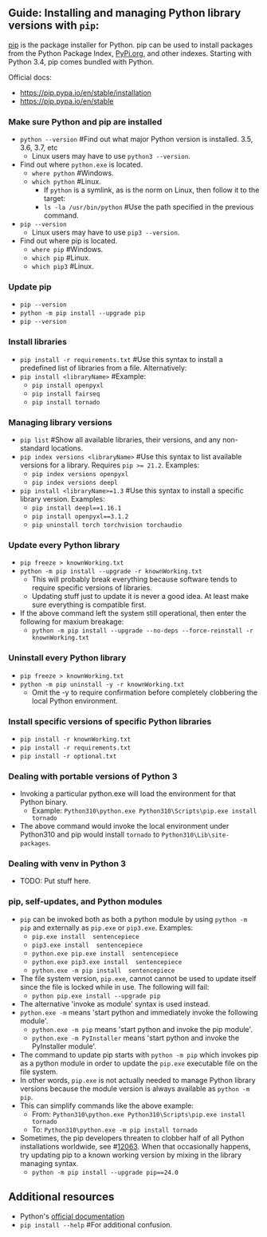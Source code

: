 ##  Guide: Installing and managing Python library versions with `pip`:

[pip](//pypi.org/project/pip) is the package installer for Python. pip can be used to install packages from the Python Package Index, [PyPi.org](//pypi.org), and other indexes. Starting with Python 3.4, pip comes bundled with Python.

Official docs:
- https://pip.pypa.io/en/stable/installation
- https://pip.pypa.io/en/stable

### Make sure Python and pip are installed

- `python --version` #Find out what major Python version is installed. 3.5, 3.6, 3.7, etc 
    - Linux users may have to use `python3 --version`.
- Find out where `python.exe` is located.
    - `where python` #Windows.
    - `which python` #Linux.
        - If `python` is a symlink, as is the norm on Linux, then follow it to the target:
        - `ls -la /usr/bin/python` #Use the path specified in the previous command.
- `pip --version`
    - Linux users may have to use `pip3 --version`.
- Find out where pip is located.
    - `where pip` #Windows.
    - `which pip` #Linux.
    - `which pip3` #Linux.

### Update pip

- `pip --version`
- `python -m pip install --upgrade pip` 
- `pip --version`

### Install libraries

- `pip install -r requirements.txt` #Use this syntax to install a predefined list of libraries from a file. Alternatively:
- `pip install <libraryName>` #Example:
    - `pip install openpyxl`
    - `pip install fairseq`
    - `pip install tornado`

### Managing library versions

- `pip list`  #Show all available libraries, their versions, and any non-standard locations.
- `pip index versions <libraryName>`  #Use this syntax to list available versions for a library. Requires `pip >= 21.2`. Examples:
    - `pip index versions openpyxl`
    - `pip index versions deepl`
- `pip install <libraryName>=1.3` #Use this syntax to install a specific library version. Examples:
    - `pip install deepl==1.16.1`
    - `pip install openpyxl==3.1.2`
    - `pip uninstall torch torchvision torchaudio`

### Update every Python library

- `pip freeze > knownWorking.txt`
- `python -m pip install --upgrade -r knownWorking.txt`
    - This will probably break everything because software tends to require specific versions of libraries.
    - Updating stuff just to update it is never a good idea. At least make sure everything is compatible first.
- If the above command left the system still operational, then enter the following for maxium breakage:
    - `python -m pip install --upgrade --no-deps --force-reinstall -r knownWorking.txt`

### Uninstall every Python library

- `pip freeze > knownWorking.txt`
- `python -m pip uninstall -y -r knownWorking.txt`
    - Omit the -y to require confirmation before completely clobbering the local Python environment.

### Install specific versions of specific Python libraries

- `pip install -r knownWorking.txt`
- `pip install -r requirements.txt`
- `pip install -r optional.txt`

### Dealing with portable versions of Python 3

- Invoking a particular python.exe will load the environment for that Python binary.
    - Example: `Python310\python.exe Python310\Scripts\pip.exe install tornado`
- The above command would invoke the local environment under Python310 and pip would install `tornado` to `Python310\Lib\site-packages`.

### Dealing with venv in Python 3

- TODO: Put stuff here.

### pip, self-updates, and Python modules

- `pip` can be invoked both as both a python module by using `python -m pip` and externally as `pip.exe` or `pip3.exe`. Examples:
    - `pip.exe install  sentencepiece`
    - `pip3.exe install  sentencepiece`
    - `python.exe pip.exe install  sentencepiece`
    - `python.exe pip3.exe install  sentencepiece`
    - `python.exe -m pip install  sentencepiece`
- The file system version, `pip.exe`, cannot cannot be used to update itself since the file is locked while in use. The following will fail:
    - `python pip.exe install --upgrade pip`
- The alternative 'invoke as module' syntax is used instead.
- `python.exe -m` means 'start python and immediately invoke the following module'.
    - `python.exe -m pip` means 'start python and invoke the pip module'.
    - `python.exe -m PyInstaller` means 'start python and invoke the PyInstaller module'.
- The command to update pip starts with `python -m pip` which invokes pip as a python module in order to update the `pip.exe` executable file on the file system. 
- In other words, `pip.exe` is not actually needed to manage Python library versions because the module version is always available as `python -m pip`.
- This can simplify commands like the above example: 
    - From: `Python310\python.exe Python310\Scripts\pip.exe install tornado`
    - To: `Python310\python.exe -m pip install tornado`
- Sometimes, the pip developers threaten to clobber half of all Python installations worldwide, see #[12063](//github.com/pypa/pip/issues/12063). When that occasionally happens, try updating pip to a known working version by mixing in the library managing syntax.
    - `python -m pip install --upgrade pip==24.0`

## Additional resources

- Python's [official documentation](//docs.python.org/3/installing/index.html)
- `pip install --help`      #For additional confusion.
